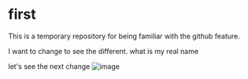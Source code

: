 # first
This is a temporary repository for being familiar with the github feature.

I want to change to see the different.
what is my real name 

let's see the next change
![image](https://github.com/pootin98/first/assets/164178956/672c2fd7-eee0-4793-9415-54806427858c)

